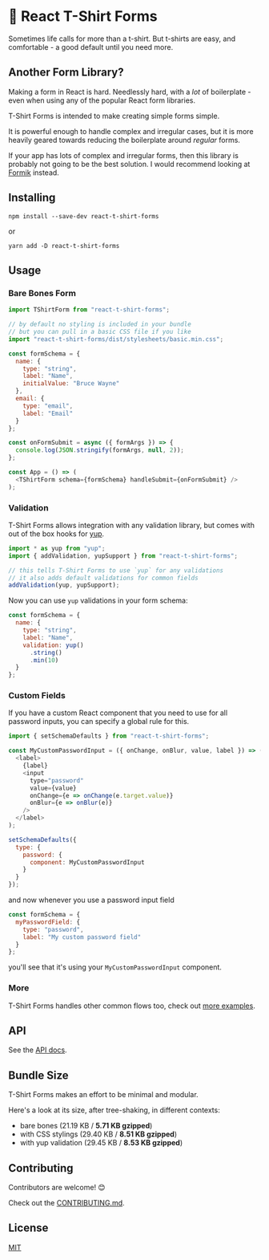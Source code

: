 # 👕 React T-Shirt Forms

Sometimes life calls for more than a t-shirt. But t-shirts are easy, and comfortable - a good default until you need more.

## Another Form Library?

Making a form in React is hard. Needlessly hard, with a _lot_ of boilerplate - even when using any of the popular React form libraries.

T-Shirt Forms is intended to make creating simple forms simple.

It is powerful enough to handle complex and irregular cases, but it is more heavily geared towards reducing the boilerplate around _regular_ forms.

If your app has lots of complex and irregular forms, then this library is probably not going to be the best solution. I would recommend looking at [Formik](https://github.com/jaredpalmer/formik) instead.

## Installing

```
npm install --save-dev react-t-shirt-forms
```

or

```
yarn add -D react-t-shirt-forms
```

## Usage

### Bare Bones Form

```javascript
import TShirtForm from "react-t-shirt-forms";

// by default no styling is included in your bundle
// but you can pull in a basic CSS file if you like
import "react-t-shirt-forms/dist/stylesheets/basic.min.css";

const formSchema = {
  name: {
    type: "string",
    label: "Name",
    initialValue: "Bruce Wayne"
  },
  email: {
    type: "email",
    label: "Email"
  }
};

const onFormSubmit = async ({ formArgs }) => {
  console.log(JSON.stringify(formArgs, null, 2));
};

const App = () => (
  <TShirtForm schema={formSchema} handleSubmit={onFormSubmit} />
);
```

### Validation

T-Shirt Forms allows integration with any validation library, but comes with out of the box hooks for [yup](https://github.com/jquense/yup).

```javascript
import * as yup from "yup";
import { addValidation, yupSupport } from "react-t-shirt-forms";

// this tells T-Shirt Forms to use `yup` for any validations
// it also adds default validations for common fields
addValidation(yup, yupSupport);
```

Now you can use `yup` validations in your form schema:

```javascript
const formSchema = {
  name: {
    type: "string",
    label: "Name",
    validation: yup()
      .string()
      .min(10)
  }
};
```

### Custom Fields

If you have a custom React component that you need to use for all password inputs, you can specify a global rule for this.

```javascript
import { setSchemaDefaults } from "react-t-shirt-forms";

const MyCustomPasswordInput = ({ onChange, onBlur, value, label }) => (
  <label>
    {label}
    <input
      type="password"
      value={value}
      onChange={e => onChange(e.target.value)}
      onBlur={e => onBlur(e)}
    />
  </label>
);

setSchemaDefaults({
  type: {
    password: {
      component: MyCustomPasswordInput
    }
  }
});
```

and now whenever you use a password input field

```javascript
const formSchema = {
  myPasswordField: {
    type: "password",
    label: "My custom password field"
  }
};
```

you'll see that it's using your `MyCustomPasswordInput` component.

### More

T-Shirt Forms handles other common flows too, check out [more examples](./examples).

## API

See the [API docs](./api).

## Bundle Size

T-Shirt Forms makes an effort to be minimal and modular.

Here's a look at its size, after tree-shaking, in different contexts:

- bare bones (21.19 KB / **5.71 KB gzipped**)
- with CSS stylings (29.40 KB / **8.51 KB gzipped**)
- with yup validation (29.45 KB / **8.53 KB gzipped**)

## Contributing

Contributors are welcome! 😊

Check out the [CONTRIBUTING.md](./CONTRIBUTING.md).

## License

[MIT](./LICENSE)
